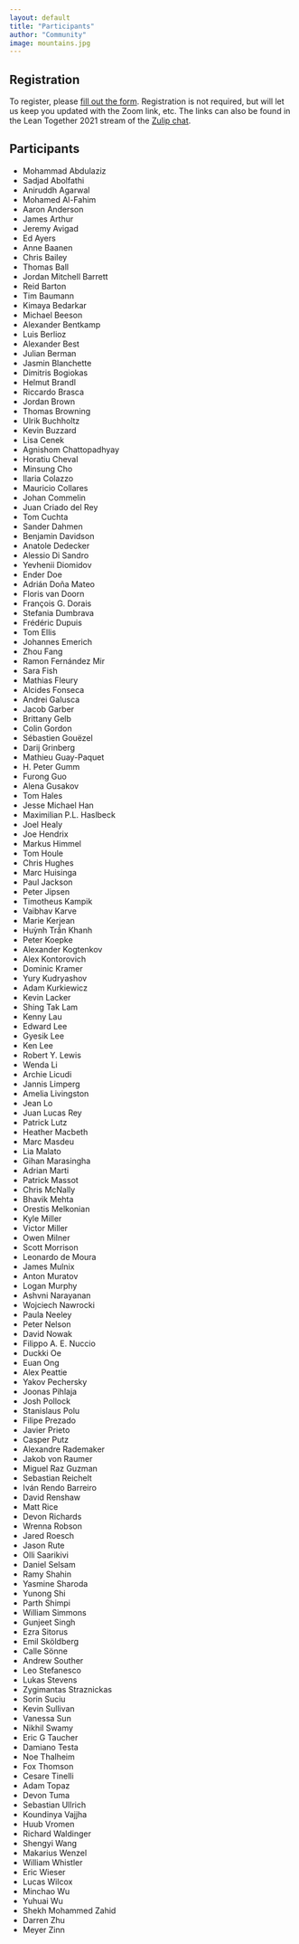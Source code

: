 ```yaml
---
layout: default
title: "Participants"
author: "Community"
image: mountains.jpg
---
```


## Registration

To register, please [fill out the form](https://forms.gle/a9x51G6oWebqseEf9).
Registration is not required, but will let us keep you updated with the Zoom link, etc.
The links can also be found in the Lean Together 2021 stream of the [Zulip chat](https://leanprover.zulipchat.com/).

## Participants

* Mohammad Abdulaziz
* Sadjad Abolfathi
* Aniruddh Agarwal
* Mohamed Al-Fahim
* Aaron Anderson
* James Arthur
* Jeremy Avigad
* Ed Ayers
* Anne Baanen
* Chris Bailey
* Thomas Ball
* Jordan Mitchell Barrett
* Reid Barton
* Tim Baumann
* Kimaya Bedarkar
* Michael Beeson
* Alexander Bentkamp
* Luis Berlioz
* Alexander Best
* Julian Berman
* Jasmin Blanchette
* Dimitris Bogiokas
* Helmut Brandl
* Riccardo Brasca
* Jordan Brown
* Thomas Browning
* Ulrik Buchholtz
* Kevin Buzzard
* Lisa Cenek
* Agnishom Chattopadhyay
* Horatiu Cheval
* Minsung Cho
* Ilaria Colazzo
* Mauricio Collares
* Johan Commelin
* Juan Criado del Rey
* Tom Cuchta
* Sander Dahmen
* Benjamin Davidson
* Anatole Dedecker
* Alessio Di Sandro
* Yevhenii Diomidov
* Ender Doe
* Adrián Doña Mateo
* Floris van Doorn
* François G. Dorais
* Stefania Dumbrava
* Frédéric Dupuis
* Tom Ellis
* Johannes Emerich
* Zhou Fang
* Ramon Fernández Mir
* Sara Fish
* Mathias Fleury
* Alcides Fonseca
* Andrei Galusca
* Jacob Garber
* Brittany Gelb
* Colin Gordon
* Sébastien Gouëzel
* Darij Grinberg
* Mathieu Guay-Paquet
* H. Peter Gumm
* Furong Guo
* Alena Gusakov
* Tom Hales
* Jesse Michael Han
* Maximilian P.L. Haslbeck
* Joel Healy
* Joe Hendrix
* Markus Himmel
* Tom Houle
* Chris Hughes
* Marc Huisinga
* Paul Jackson
* Peter Jipsen
* Timotheus Kampik
* Vaibhav Karve
* Marie Kerjean
* Huỳnh Trần Khanh
* Peter Koepke
* Alexander Kogtenkov
* Alex Kontorovich
* Dominic Kramer
* Yury Kudryashov
* Adam Kurkiewicz
* Kevin Lacker
* Shing Tak Lam
* Kenny Lau
* Edward Lee
* Gyesik Lee
* Ken Lee
* Robert Y. Lewis
* Wenda Li
* Archie Licudi
* Jannis Limperg
* Amelia Livingston
* Jean Lo
* Juan Lucas Rey
* Patrick Lutz
* Heather Macbeth
* Marc Masdeu
* Lia Malato
* Gihan Marasingha
* Adrian Marti
* Patrick Massot
* Chris McNally
* Bhavik Mehta
* Orestis Melkonian
* Kyle Miller
* Victor Miller
* Owen Milner
* Scott Morrison
* Leonardo de Moura
* James Mulnix
* Anton Muratov
* Logan Murphy
* Ashvni Narayanan
* Wojciech Nawrocki
* Paula Neeley
* Peter Nelson
* David Nowak
* Filippo A. E. Nuccio
* Duckki Oe
* Euan Ong
* Alex Peattie
* Yakov Pechersky
* Joonas Pihlaja
* Josh Pollock
* Stanislaus Polu
* Filipe Prezado
* Javier Prieto
* Casper Putz
* Alexandre Rademaker
* Jakob von Raumer
* Miguel Raz Guzman
* Sebastian Reichelt
* Iván Rendo Barreiro
* David Renshaw
* Matt Rice
* Devon Richards
* Wrenna Robson
* Jared Roesch
* Jason Rute
* Olli Saarikivi
* Daniel Selsam
* Ramy Shahin
* Yasmine Sharoda
* Yunong Shi
* Parth Shimpi
* William Simmons
* Gunjeet Singh
* Ezra Sitorus
* Emil Sköldberg
* Calle Sönne
* Andrew Souther
* Leo Stefanesco
* Lukas Stevens
* Zygimantas Straznickas
* Sorin Suciu
* Kevin Sullivan
* Vanessa Sun
* Nikhil Swamy
* Eric G Taucher
* Damiano Testa
* Noe Thalheim
* Fox Thomson
* Cesare Tinelli
* Adam Topaz
* Devon Tuma
* Sebastian Ullrich
* Koundinya Vajjha
* Huub Vromen
* Richard Waldinger
* Shengyi Wang
* Makarius Wenzel
* William Whistler
* Eric Wieser
* Lucas Wilcox
* Minchao Wu
* Yuhuai Wu
* Shekh Mohammed Zahid
* Darren Zhu
* Meyer Zinn
